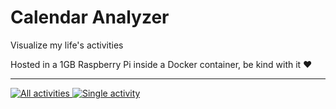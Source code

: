 # Calendar Analyzer

Visualize my life's activities

Hosted in a 1GB Raspberry Pi inside a Docker container, be kind with it ❤️

---

[
![All activities](https://i.imgur.com/KNwPSST.png)
![Single activity](https://i.imgur.com/uX8VCSD.png)
](http://raspberry.gleeze.com:8501/)
